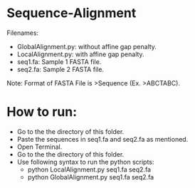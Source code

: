 # Sequence-Alignment
Filenames:
- GlobalAlignment.py: without affine gap penalty.
- LocalAlignment.py: with affine gap penalty.
- seq1.fa: Sample 1 FASTA file. 
- seq2.fa: Sample 2 FASTA file. 

Note: Format of FASTA File is >Sequence (Ex. >ABCTABC).

# How to run:
- Go to the the directory of this folder.
- Paste the sequences in seq1.fa and seq2.fa as mentioned.
- Open Terminal.
- Go to the the directory of this folder.
- Use following syntax to run the python scripts: 
    - python LocalAlignment.py seq1.fa seq2.fa
    - python GlobalAlignment.py seq1.fa seq2.fa
